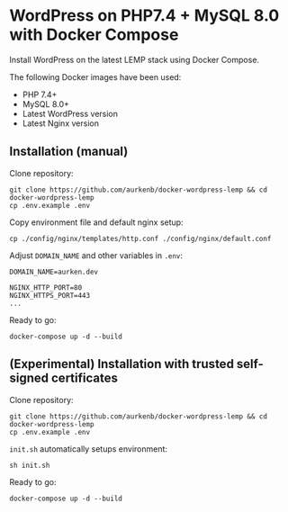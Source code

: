 # WordPress on PHP7.4 + MySQL 8.0 with Docker Compose

Install WordPress on the latest LEMP stack using Docker Compose.

The following Docker images have been used:

- PHP 7.4+
- MySQL 8.0+
- Latest WordPress version
- Latest Nginx version

## Installation (manual)

Clone repository:
```
git clone https://github.com/aurkenb/docker-wordpress-lemp && cd docker-wordpress-lemp
cp .env.example .env
```

Copy environment file and default nginx setup:
```
cp ./config/nginx/templates/http.conf ./config/nginx/default.conf
```

Adjust `DOMAIN_NAME` and other variables in `.env`:
```
DOMAIN_NAME=aurken.dev

NGINX_HTTP_PORT=80
NGINX_HTTPS_PORT=443
...
```

Ready to go:
```
docker-compose up -d --build
```

## (Experimental) Installation with trusted self-signed certificates

Clone repository:
```
git clone https://github.com/aurkenb/docker-wordpress-lemp && cd docker-wordpress-lemp
cp .env.example .env
```

`init.sh` automatically setups environment:
```
sh init.sh
```

Ready to go:
```
docker-compose up -d --build
```